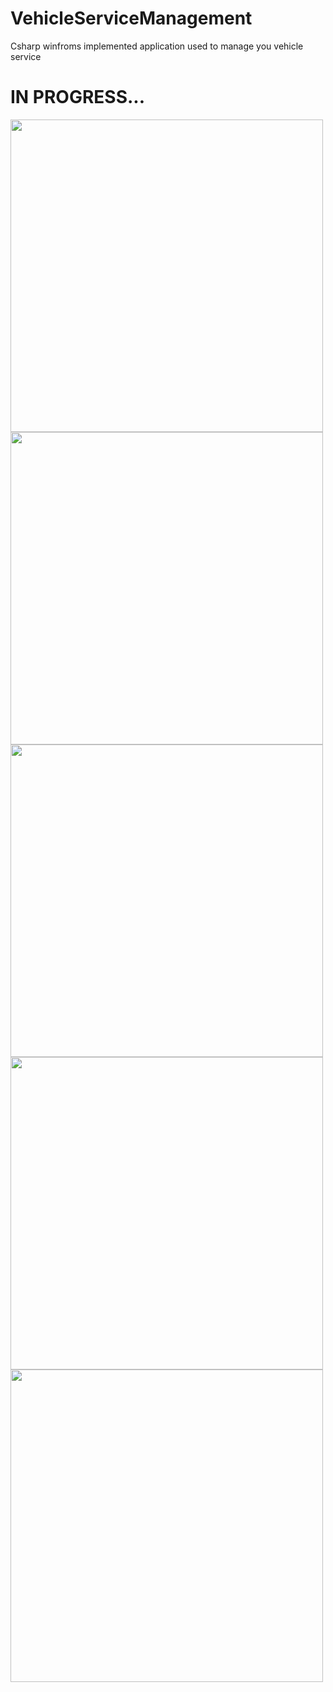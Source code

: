 # VehicleServiceManagement
 Csharp winfroms implemented application used to manage you vehicle service
 
 # IN PROGRESS...
  <div>
  <img src="https://cdn.discordapp.com/attachments/837093180783722536/1052152286270472212/image.png" width = "500px"/>
  <img src="https://cdn.discordapp.com/attachments/837093180783722536/1051882599993327646/image.png" width = "500px"/>
  <img src="https://cdn.discordapp.com/attachments/837093180783722536/1052145966444191765/image.png" width = "500px"/>
  <img src="https://cdn.discordapp.com/attachments/837093180783722536/1052145975390638131/image.png" width = "500px"/>
  <img src="https://cdn.discordapp.com/attachments/847824882683478027/1052338398305718332/image.png" width = "500px"/>
  </div>
